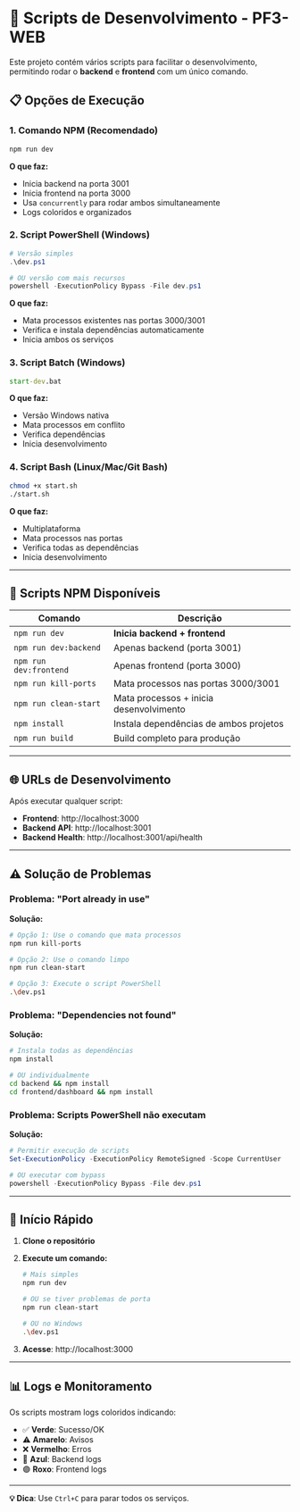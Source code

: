 # 🚀 Scripts de Desenvolvimento - PF3-WEB

Este projeto contém vários scripts para facilitar o desenvolvimento, permitindo rodar o **backend** e **frontend** com um único comando.

## 📋 **Opções de Execução**

### **1. Comando NPM (Recomendado)**

```bash
npm run dev
```

**O que faz:**

- Inicia backend na porta 3001
- Inicia frontend na porta 3000
- Usa `concurrently` para rodar ambos simultaneamente
- Logs coloridos e organizados

### **2. Script PowerShell (Windows)**

```powershell
# Versão simples
.\dev.ps1

# OU versão com mais recursos
powershell -ExecutionPolicy Bypass -File dev.ps1
```

**O que faz:**

- Mata processos existentes nas portas 3000/3001
- Verifica e instala dependências automaticamente
- Inicia ambos os serviços

### **3. Script Batch (Windows)**

```cmd
start-dev.bat
```

**O que faz:**

- Versão Windows nativa
- Mata processos em conflito
- Verifica dependências
- Inicia desenvolvimento

### **4. Script Bash (Linux/Mac/Git Bash)**

```bash
chmod +x start.sh
./start.sh
```

**O que faz:**

- Multiplataforma
- Mata processos nas portas
- Verifica todas as dependências
- Inicia desenvolvimento

---

## 🔧 **Scripts NPM Disponíveis**

| Comando                | Descrição                               |
| ---------------------- | --------------------------------------- |
| `npm run dev`          | **Inicia backend + frontend**           |
| `npm run dev:backend`  | Apenas backend (porta 3001)             |
| `npm run dev:frontend` | Apenas frontend (porta 3000)            |
| `npm run kill-ports`   | Mata processos nas portas 3000/3001     |
| `npm run clean-start`  | Mata processos + inicia desenvolvimento |
| `npm install`          | Instala dependências de ambos projetos  |
| `npm run build`        | Build completo para produção            |

---

## 🌐 **URLs de Desenvolvimento**

Após executar qualquer script:

- **Frontend**: http://localhost:3000
- **Backend API**: http://localhost:3001
- **Backend Health**: http://localhost:3001/api/health

---

## ⚠️ **Solução de Problemas**

### **Problema: "Port already in use"**

**Solução:**

```bash
# Opção 1: Use o comando que mata processos
npm run kill-ports

# Opção 2: Use o comando limpo
npm run clean-start

# Opção 3: Execute o script PowerShell
.\dev.ps1
```

### **Problema: "Dependencies not found"**

**Solução:**

```bash
# Instala todas as dependências
npm install

# OU individualmente
cd backend && npm install
cd frontend/dashboard && npm install
```

### **Problema: Scripts PowerShell não executam**

**Solução:**

```powershell
# Permitir execução de scripts
Set-ExecutionPolicy -ExecutionPolicy RemoteSigned -Scope CurrentUser

# OU executar com bypass
powershell -ExecutionPolicy Bypass -File dev.ps1
```

---

## 🚀 **Início Rápido**

1. **Clone o repositório**
2. **Execute um comando:**

   ```bash
   # Mais simples
   npm run dev

   # OU se tiver problemas de porta
   npm run clean-start

   # OU no Windows
   .\dev.ps1
   ```

3. **Acesse**: http://localhost:3000

---

## 📊 **Logs e Monitoramento**

Os scripts mostram logs coloridos indicando:

- ✅ **Verde**: Sucesso/OK
- ⚠️ **Amarelo**: Avisos
- ❌ **Vermelho**: Erros
- 🔵 **Azul**: Backend logs
- 🟣 **Roxo**: Frontend logs

---

**💡 Dica**: Use `Ctrl+C` para parar todos os serviços.
